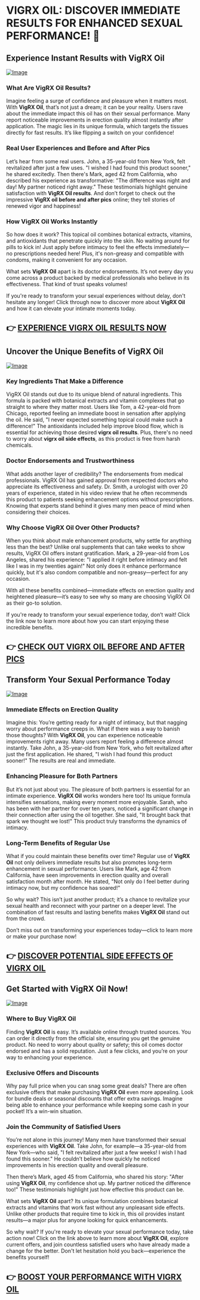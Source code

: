 # VIGRX OIL: DISCOVER IMMEDIATE RESULTS FOR ENHANCED SEXUAL PERFORMANCE! 🌟

## Experience Instant Results with VigRX Oil  
[![Image](https://www2.sellhealth.com/2/vigoilpop1.gif)](https://gchaffi.com/jgEWS531)  

### What Are VigRX Oil Results?  
Imagine feeling a surge of confidence and pleasure when it matters most. With **VigRX Oil**, that’s not just a dream; it can be your reality. Users rave about the immediate impact this oil has on their sexual performance. Many report noticeable improvements in erection quality almost instantly after application. The magic lies in its unique formula, which targets the tissues directly for fast results. It’s like flipping a switch on your confidence!  

### Real User Experiences and Before and After Pics  
Let’s hear from some real users. John, a 35-year-old from New York, felt revitalized after just a few uses. "I wished I had found this product sooner," he shared excitedly. Then there's Mark, aged 42 from California, who described his experience as transformative: "The difference was night and day! My partner noticed right away." These testimonials highlight genuine satisfaction with **VigRX Oil results**. And don’t forget to check out the impressive **VigRX oil before and after pics** online; they tell stories of renewed vigor and happiness!  

### How VigRX Oil Works Instantly  
So how does it work? This topical oil combines botanical extracts, vitamins, and antioxidants that penetrate quickly into the skin. No waiting around for pills to kick in! Just apply before intimacy to feel the effects immediately—no prescriptions needed here! Plus, it's non-greasy and compatible with condoms, making it convenient for any occasion.

What sets **VigRX Oil** apart is its doctor endorsements. It’s not every day you come across a product backed by medical professionals who believe in its effectiveness. That kind of trust speaks volumes!

If you're ready to transform your sexual experiences without delay, don't hesitate any longer! Click through now to discover more about **VigRX Oil** and how it can elevate your intimate moments today.



## 👉 [EXPERIENCE VIGRX OIL RESULTS NOW](https://gchaffi.com/jgEWS531)

## Uncover the Unique Benefits of VigRX Oil
[![Image](https://www2.sellhealth.com/2/vigoilhorizontal4.gif)](https://gchaffi.com/jgEWS531)

### Key Ingredients That Make a Difference
VigRX Oil stands out due to its unique blend of natural ingredients. This formula is packed with botanical extracts and vitamin complexes that go straight to where they matter most. Users like Tom, a 42-year-old from Chicago, reported feeling an immediate boost in sensation after applying the oil. He said, "I never expected something topical could make such a difference!" The antioxidants included help improve blood flow, which is essential for achieving those desired **vigrx oil results**. Plus, there's no need to worry about **vigrx oil side effects**, as this product is free from harsh chemicals.

### Doctor Endorsements and Trustworthiness
What adds another layer of credibility? The endorsements from medical professionals. VigRX Oil has gained approval from respected doctors who appreciate its effectiveness and safety. Dr. Smith, a urologist with over 20 years of experience, stated in his video review that he often recommends this product to patients seeking enhancement options without prescriptions. Knowing that experts stand behind it gives many men peace of mind when considering their choices.

### Why Choose VigRX Oil Over Other Products?
When you think about male enhancement products, why settle for anything less than the best? Unlike oral supplements that can take weeks to show results, VigRX Oil offers instant gratification. Mark, a 29-year-old from Los Angeles, shared his experience: "I applied it right before intimacy and felt like I was in my twenties again!" Not only does it enhance performance quickly, but it's also condom compatible and non-greasy—perfect for any occasion.

With all these benefits combined—immediate effects on erection quality and heightened pleasure—it’s easy to see why so many are choosing VigRX Oil as their go-to solution.

If you're ready to transform your sexual experience today, don’t wait! Click the link now to learn more about how you can start enjoying these incredible benefits.



## 👉 [CHECK OUT VIGRX OIL BEFORE AND AFTER PICS](https://gchaffi.com/jgEWS531)

## Transform Your Sexual Performance Today

[![Image](https://www2.sellhealth.com/7/VigRXOil_logo_500px120px.jpg)](https://gchaffi.com/jgEWS531)

### Immediate Effects on Erection Quality  
Imagine this: You’re getting ready for a night of intimacy, but that nagging worry about performance creeps in. What if there was a way to banish those thoughts? With **VigRX Oil**, you can experience noticeable improvements right away. Many users report feeling a difference almost instantly. Take John, a 35-year-old from New York, who felt revitalized after just the first application. He shared, "I wish I had found this product sooner!" The results are real and immediate.

### Enhancing Pleasure for Both Partners  
But it’s not just about you. The pleasure of both partners is essential for an intimate experience. **VigRX Oil** works wonders here too! Its unique formula intensifies sensations, making every moment more enjoyable. Sarah, who has been with her partner for over ten years, noticed a significant change in their connection after using the oil together. She said, "It brought back that spark we thought we lost!" This product truly transforms the dynamics of intimacy.

### Long-Term Benefits of Regular Use  
What if you could maintain these benefits over time? Regular use of **VigRX Oil** not only delivers immediate results but also promotes long-term enhancement in sexual performance. Users like Mark, age 42 from California, have seen improvements in erection quality and overall satisfaction month after month. He stated, "Not only do I feel better during intimacy now, but my confidence has soared!"

So why wait? This isn’t just another product; it’s a chance to revitalize your sexual health and reconnect with your partner on a deeper level. The combination of fast results and lasting benefits makes **VigRX Oil** stand out from the crowd.

Don’t miss out on transforming your experiences today—click to learn more or make your purchase now!



## 👉 [DISCOVER POTENTIAL SIDE EFFECTS OF VIGRX OIL](https://gchaffi.com/jgEWS531)

## Get Started with VigRX Oil Now!

[![Image](https://www2.sellhealth.com/2/vigoilpop2.gif)](https://gchaffi.com/jgEWS531)

### Where to Buy VigRX Oil
Finding **VigRX Oil** is easy. It’s available online through trusted sources. You can order it directly from the official site, ensuring you get the genuine product. No need to worry about quality or safety; this oil comes doctor endorsed and has a solid reputation. Just a few clicks, and you’re on your way to enhancing your experience.

### Exclusive Offers and Discounts
Why pay full price when you can snag some great deals? There are often exclusive offers that make purchasing **VigRX Oil** even more appealing. Look for bundle deals or seasonal discounts that offer extra savings. Imagine being able to enhance your performance while keeping some cash in your pocket! It’s a win-win situation.

### Join the Community of Satisfied Users  
You’re not alone in this journey! Many men have transformed their sexual experiences with **VigRX Oil**. Take John, for example—a 35-year-old from New York—who said, "I felt revitalized after just a few weeks! I wish I had found this sooner." He couldn’t believe how quickly he noticed improvements in his erection quality and overall pleasure.

Then there’s Mark, aged 45 from California, who shared his story: "After using **VigRX Oil**, my confidence shot up. My partner noticed the difference too!" These testimonials highlight just how effective this product can be.

What sets **VigRX Oil** apart? Its unique formulation combines botanical extracts and vitamins that work fast without any unpleasant side effects. Unlike other products that require time to kick in, this oil provides instant results—a major plus for anyone looking for quick enhancements.

So why wait? If you're ready to elevate your sexual performance today, take action now! Click on the link above to learn more about **VigRX Oil**, explore current offers, and join countless satisfied users who have already made a change for the better. Don't let hesitation hold you back—experience the benefits yourself!



## 👉 [BOOST YOUR PERFORMANCE WITH VIGRX OIL](https://gchaffi.com/jgEWS531)
